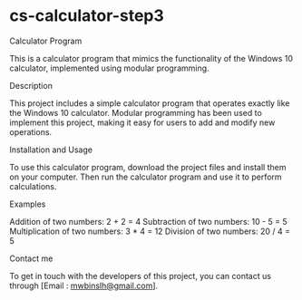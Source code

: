 # cs-calculator-step3
Calculator Program

This is a calculator program that mimics the functionality of the Windows 10 calculator, implemented using modular programming.

Description

This project includes a simple calculator program that operates exactly like the Windows 10 calculator. Modular programming has been used to implement this project, making it easy for users to add and modify new operations.

Installation and Usage


To use this calculator program, download the project files and install them on your computer. Then run the calculator program and use it to perform calculations.

Examples


Addition of two numbers: 2 + 2 = 4
Subtraction of two numbers: 10 - 5 = 5
Multiplication of two numbers: 3 * 4 = 12
Division of two numbers: 20 / 4 = 5


Contact me

To get in touch with the developers of this project, you can contact us through [Email : mwbinslh@gmail.com].
